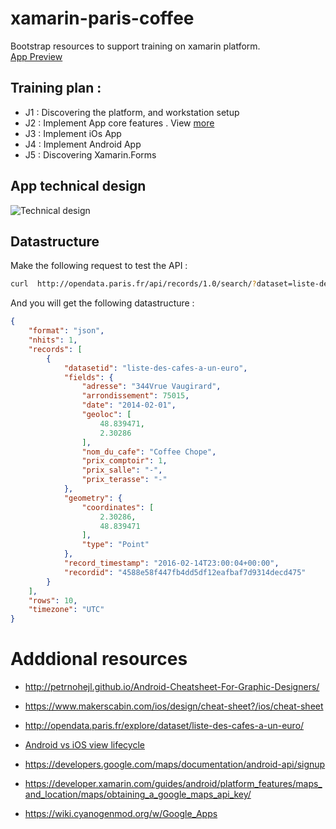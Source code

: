 # xamarin-paris-coffee
Bootstrap resources to support training on xamarin platform.  
[App Preview](snippets/app.screens.png)


## Training plan :  

* J1 : Discovering the platform, and workstation setup
* J2 : Implement App core features . View [more](snippets/service-tests.md)
* J3 : Implement iOs App
* J4 : Implement Android App
* J5 : Discovering Xamarin.Forms

## App technical design

![Technical design](snippets/technical.design.png)

## Datastructure

Make the following request to test the API :  

```sh
curl  http://opendata.paris.fr/api/records/1.0/search/?dataset=liste-des-cafes-a-un-euro
```
And you will get the following datastructure :  

```json
{
    "format": "json",
    "nhits": 1,
    "records": [
        {
            "datasetid": "liste-des-cafes-a-un-euro",
            "fields": {
                "adresse": "344Vrue Vaugirard",
                "arrondissement": 75015,
                "date": "2014-02-01",
                "geoloc": [
                    48.839471,
                    2.30286
                ],
                "nom_du_cafe": "Coffee Chope",
                "prix_comptoir": 1,
                "prix_salle": "-",
                "prix_terasse": "-"
            },
            "geometry": {
                "coordinates": [
                    2.30286,
                    48.839471
                ],
                "type": "Point"
            },
            "record_timestamp": "2016-02-14T23:00:04+00:00",
            "recordid": "4588e58f447fb4dd5df12eafbaf7d9314decd475"
        }
    ],
    "rows": 10,
    "timezone": "UTC"
}
```


# Adddional resources

* http://petrnohejl.github.io/Android-Cheatsheet-For-Graphic-Designers/

* https://www.makerscabin.com/ios/design/cheat-sheet?/ios/cheat-sheet

* http://opendata.paris.fr/explore/dataset/liste-des-cafes-a-un-euro/

* [Android vs iOS view lifecycle](https://twitter.com/talant_a/status/699333527389794307)

* https://developers.google.com/maps/documentation/android-api/signup

* https://developer.xamarin.com/guides/android/platform_features/maps_and_location/maps/obtaining_a_google_maps_api_key/

* https://wiki.cyanogenmod.org/w/Google_Apps
